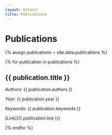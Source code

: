 ```yaml
---
layout: default
title: Publications
---
```


# Publications

{% assign publications = site.data.publications %}

{% for publication in publications %}
## {{ publication.title }}

*Authors:* {{ publication.authors }}

*Year:* {{ publication.year }}

*Keywords:* {{ publication.keywords }}

[Link]({{ publication.link }})

{% endfor %}
